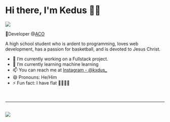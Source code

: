 # Hi there, I'm Kedus 👋🏽
<img src="https://i.ibb.co/JKg3xXV/Git-Hub-Profile-1-2.png">

🔵Developer @[ACO](https://website.smb.company)

A high school student who is ardent to programming, loves web development, has a passion for basketball, and is devoted to Jesus Christ.

- 🔭 I’m currently working on a Fullstack project.
- 🌱 I’m currently learning machine learning
- 📫 You can reach me at [Instagram - @kxdus_](https://www.instagram.com/kxdus_/)
- 😄 Pronouns: He/Him
- ⚡ Fun fact: I have flat 🦶🏽🦶🏽

<br />
<hr />
<br />

<img src="https://github-readme-stats.vercel.app/api?username=Lilkedus&&show_icons=true&title_color=ffffff&icon_color=0073D2&text_color=daf7dc&bg_color=212121">
